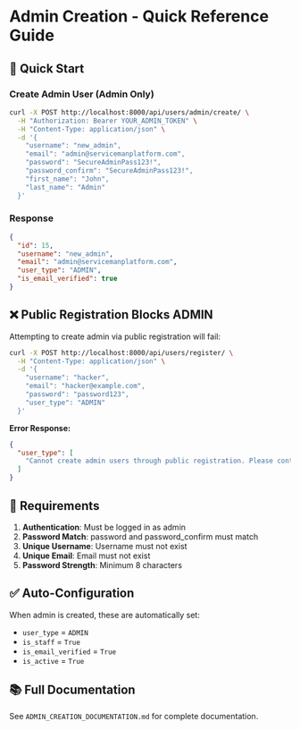 # Admin Creation - Quick Reference Guide

## 🚀 Quick Start

### Create Admin User (Admin Only)
```bash
curl -X POST http://localhost:8000/api/users/admin/create/ \
  -H "Authorization: Bearer YOUR_ADMIN_TOKEN" \
  -H "Content-Type: application/json" \
  -d '{
    "username": "new_admin",
    "email": "admin@servicemanplatform.com",
    "password": "SecureAdminPass123!",
    "password_confirm": "SecureAdminPass123!",
    "first_name": "John",
    "last_name": "Admin"
  }'
```

### Response
```json
{
  "id": 15,
  "username": "new_admin",
  "email": "admin@servicemanplatform.com",
  "user_type": "ADMIN",
  "is_email_verified": true
}
```

## ❌ Public Registration Blocks ADMIN

Attempting to create admin via public registration will fail:

```bash
curl -X POST http://localhost:8000/api/users/register/ \
  -H "Content-Type: application/json" \
  -d '{
    "username": "hacker",
    "email": "hacker@example.com",
    "password": "password123",
    "user_type": "ADMIN"
  }'
```

**Error Response:**
```json
{
  "user_type": [
    "Cannot create admin users through public registration. Please contact an administrator."
  ]
}
```

## 🔐 Requirements

1. **Authentication**: Must be logged in as admin
2. **Password Match**: password and password_confirm must match
3. **Unique Username**: Username must not exist
4. **Unique Email**: Email must not exist
5. **Password Strength**: Minimum 8 characters

## ✅ Auto-Configuration

When admin is created, these are automatically set:
- `user_type` = `ADMIN`
- `is_staff` = `True`
- `is_email_verified` = `True`
- `is_active` = `True`

## 📚 Full Documentation

See `ADMIN_CREATION_DOCUMENTATION.md` for complete documentation.

